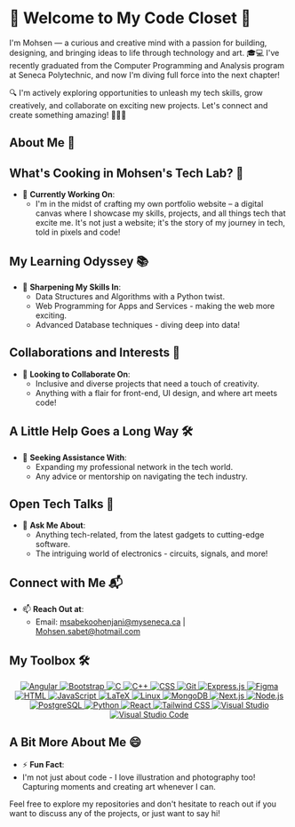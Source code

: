 
# 🌟 Welcome to My Code Closet  🌈

I'm Mohsen — a curious and creative mind with a passion for building, designing, and bringing ideas to life through technology and art. 🎓💻
I've recently graduated from the Computer Programming and Analysis program at Seneca Polytechnic, and now I'm diving full force into the next chapter!

🔍 I'm actively exploring opportunities to unleash my tech skills, grow creatively, and collaborate on exciting new projects.
Let's connect and create something amazing! 🌊👨‍💻

## About Me 🚀

## What's Cooking in Mohsen's Tech Lab? 🧪

- 🔭 **Currently Working On**: 
  - I'm in the midst of crafting my own portfolio website – a digital canvas where I showcase my skills, projects, and all things tech that excite me. It's not just a website; it's the story of my journey in tech, told in pixels and code!

## My Learning Odyssey 📚
- 🌱 **Sharpening My Skills In**:
  - Data Structures and Algorithms with a Python twist.
  - Web Programming for Apps and Services - making the web more exciting.
  - Advanced Database techniques - diving deep into data!

## Collaborations and Interests 🤝
- 👯 **Looking to Collaborate On**: 
  - Inclusive and diverse projects that need a touch of creativity.
  - Anything with a flair for front-end, UI design, and where art meets code!

## A Little Help Goes a Long Way 🛠️
- 🤔 **Seeking Assistance With**: 
  - Expanding my professional network in the tech world.
  - Any advice or mentorship on navigating the tech industry.

## Open Tech Talks 💬
- 💬 **Ask Me About**:
  - Anything tech-related, from the latest gadgets to cutting-edge software.
  - The intriguing world of electronics - circuits, signals, and more!

## Connect with Me 📬
- 📫 **Reach Out at**:
  - Email: msabekoohenjani@myseneca.ca | Mohsen.sabet@hotmail.com

## My Toolbox 🛠️

<p align="center">
  <a href="https://skillicons.dev">
    <img src="https://skillicons.dev/icons?i=angular" alt="Angular" title="Angular" />
    <img src="https://skillicons.dev/icons?i=bootstrap" alt="Bootstrap" title="Bootstrap" />
    <img src="https://skillicons.dev/icons?i=c" alt="C" title="C" />
    <img src="https://skillicons.dev/icons?i=cpp" alt="C++" title="C++" />
    <img src="https://skillicons.dev/icons?i=css" alt="CSS" title="CSS" />
    <img src="https://skillicons.dev/icons?i=git" alt="Git" title="Git" />
    <img src="https://skillicons.dev/icons?i=express" alt="Express.js" title="Express.js" />
    <img src="https://skillicons.dev/icons?i=figma" alt="Figma" title="Figma" />
    <img src="https://skillicons.dev/icons?i=html" alt="HTML" title="HTML" />
    <img src="https://skillicons.dev/icons?i=js" alt="JavaScript" title="JavaScript" />
    <img src="https://skillicons.dev/icons?i=latex" alt="LaTeX" title="LaTeX" />
    <img src="https://skillicons.dev/icons?i=linux" alt="Linux" title="Linux" />
    <img src="https://skillicons.dev/icons?i=mongodb" alt="MongoDB" title="MongoDB" />
    <img src="https://skillicons.dev/icons?i=nextjs" alt="Next.js" title="Next.js" />
    <img src="https://skillicons.dev/icons?i=nodejs" alt="Node.js" title="Node.js" />
    <img src="https://skillicons.dev/icons?i=postgres" alt="PostgreSQL" title="PostgreSQL" />
    <img src="https://skillicons.dev/icons?i=py" alt="Python" title="Python" />
    <img src="https://skillicons.dev/icons?i=react" alt="React" title="React" />
    <img src="https://skillicons.dev/icons?i=tailwind" alt="Tailwind CSS" title="Tailwind CSS" />
    <img src="https://skillicons.dev/icons?i=visualstudio" alt="Visual Studio" title="Visual Studio" />
    <img src="https://skillicons.dev/icons?i=vscode" alt="Visual Studio Code" title="Visual Studio Code" />
  </a>
</p>


## A Bit More About Me 😄
  - ⚡ **Fun Fact**: 
  - I'm not just about code - I love illustration and photography too! Capturing moments and creating art whenever I can.

Feel free to explore my repositories and don't hesitate to reach out if you want to discuss any of the projects, or just want to say hi!

